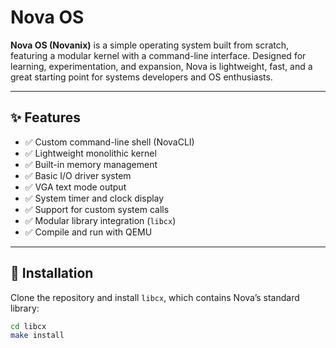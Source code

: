 # Nova OS

**Nova OS (Novanix)** is a simple operating system built from scratch, featuring a modular kernel with a command-line interface. Designed for learning, experimentation, and expansion, Nova is lightweight, fast, and a great starting point for systems developers and OS enthusiasts.

---

## ✨ Features

- ✅ Custom command-line shell (NovaCLI)
- ✅ Lightweight monolithic kernel
- ✅ Built-in memory management
- ✅ Basic I/O driver system
- ✅ VGA text mode output
- ✅ System timer and clock display
- ✅ Support for custom system calls
- ✅ Modular library integration (`libcx`)
- ✅ Compile and run with QEMU

---

## 🚀 Installation

Clone the repository and install `libcx`, which contains Nova’s standard library:

```bash
cd libcx
make install
